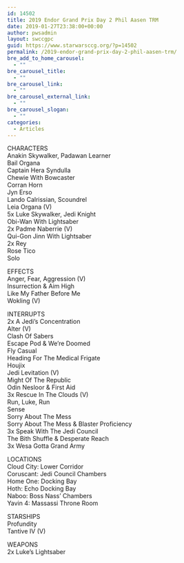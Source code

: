 ```yaml
---
id: 14502
title: 2019 Endor Grand Prix Day 2 Phil Aasen TRM
date: 2019-01-27T23:38:00+00:00
author: pwsadmin
layout: swccgpc
guid: https://www.starwarsccg.org/?p=14502
permalink: /2019-endor-grand-prix-day-2-phil-aasen-trm/
bre_add_to_home_carousel:
  - ""
bre_carousel_title:
  - ""
bre_carousel_link:
  - ""
bre_carousel_external_link:
  - ""
bre_carousel_slogan:
  - ""
categories:
  - Articles
---
```

  


CHARACTERS  
Anakin Skywalker, Padawan Learner  
Bail Organa  
Captain Hera Syndulla  
Chewie With Bowcaster  
Corran Horn  
Jyn Erso  
Lando Calrissian, Scoundrel  
Leia Organa (V)  
5x Luke Skywalker, Jedi Knight  
Obi-Wan With Lightsaber  
2x Padme Naberrie (V)  
Qui-Gon Jinn With Lightsaber  
2x Rey  
Rose Tico  
Solo

EFFECTS  
Anger, Fear, Aggression (V)  
Insurrection & Aim High  
Like My Father Before Me  
Wokling (V)

INTERRUPTS  
2x A Jedi&#8217;s Concentration  
Alter (V)  
Clash Of Sabers  
Escape Pod & We&#8217;re Doomed  
Fly Casual  
Heading For The Medical Frigate  
Houjix  
Jedi Levitation (V)  
Might Of The Republic  
Odin Nesloor & First Aid  
3x Rescue In The Clouds (V)  
Run, Luke, Run  
Sense  
Sorry About The Mess  
Sorry About The Mess & Blaster Proficiency  
3x Speak With The Jedi Council  
The Bith Shuffle & Desperate Reach  
3x Wesa Gotta Grand Army

LOCATIONS  
Cloud City: Lower Corridor  
Coruscant: Jedi Council Chambers  
Home One: Docking Bay  
Hoth: Echo Docking Bay  
Naboo: Boss Nass&#8217; Chambers  
Yavin 4: Massassi Throne Room

STARSHIPS  
Profundity  
Tantive IV (V)

WEAPONS  
2x Luke&#8217;s Lightsaber
